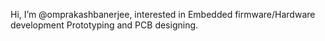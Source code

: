Hi, I’m @omprakashbanerjee, interested in Embedded firmware/Hardware development Prototyping and PCB designing.

<!---
omprakashbanerjee/omprakashbanerjee is a ✨ special ✨ repository because its `README.md` (this file) appears on your GitHub profile.
You can click the Preview link to take a look at your changes.
--->
